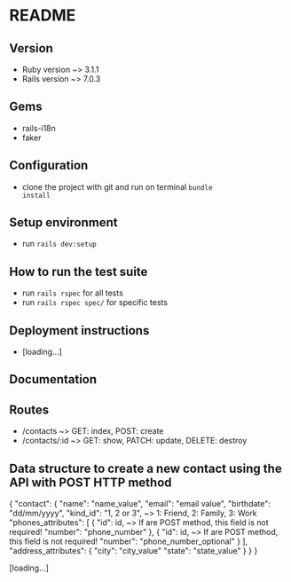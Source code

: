 # README

## Version
  * Ruby version ~> 3.1.1
  * Rails version ~> 7.0.3

## Gems
  * rails-i18n
  * faker

## Configuration
* clone the project with git and run on terminal <code>bundle install</code>

## Setup environment
* run <code>rails dev:setup</code>

## How to run the test suite
* run <code>rails rspec</code> for all tests
* run <code>rails rspec spec/</code> for specific tests

## Deployment instructions
* [loading...]

## Documentation

## Routes
* /contacts ~> GET: index, POST: create
* /contacts/:id ~> GET: show, PATCH: update, DELETE: destroy

## Data structure to create a new contact using the API with POST HTTP method
{ "contact":
	{
		"name": "name_value",
		"email": "email value",
		"birthdate": "dd/mm/yyyy",
		"kind_id": "1, 2 or 3", ~> 1: Friend, 2: Family, 3: Work
		"phones_attributes": [
			{
				"id": id, ~> If are POST method, this field is not required!
				"number": "phone_number"
			},
			{
				"id": id, ~> If are POST method, this field is not required!
				"number": "phone_number_optional"
			}
		],
		"address_attributes": {
			"city": "city_value"
			"state": "state_value"
		}
	}
}

[loading...]